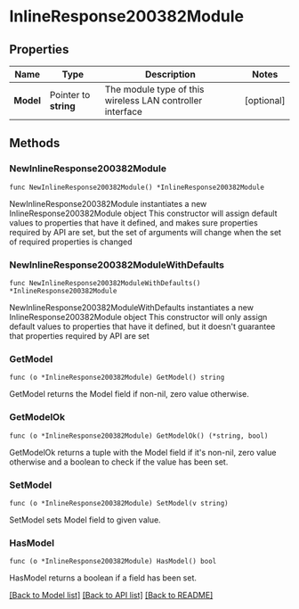 # InlineResponse200382Module

## Properties

Name | Type | Description | Notes
------------ | ------------- | ------------- | -------------
**Model** | Pointer to **string** | The module type of this wireless LAN controller interface | [optional] 

## Methods

### NewInlineResponse200382Module

`func NewInlineResponse200382Module() *InlineResponse200382Module`

NewInlineResponse200382Module instantiates a new InlineResponse200382Module object
This constructor will assign default values to properties that have it defined,
and makes sure properties required by API are set, but the set of arguments
will change when the set of required properties is changed

### NewInlineResponse200382ModuleWithDefaults

`func NewInlineResponse200382ModuleWithDefaults() *InlineResponse200382Module`

NewInlineResponse200382ModuleWithDefaults instantiates a new InlineResponse200382Module object
This constructor will only assign default values to properties that have it defined,
but it doesn't guarantee that properties required by API are set

### GetModel

`func (o *InlineResponse200382Module) GetModel() string`

GetModel returns the Model field if non-nil, zero value otherwise.

### GetModelOk

`func (o *InlineResponse200382Module) GetModelOk() (*string, bool)`

GetModelOk returns a tuple with the Model field if it's non-nil, zero value otherwise
and a boolean to check if the value has been set.

### SetModel

`func (o *InlineResponse200382Module) SetModel(v string)`

SetModel sets Model field to given value.

### HasModel

`func (o *InlineResponse200382Module) HasModel() bool`

HasModel returns a boolean if a field has been set.


[[Back to Model list]](../README.md#documentation-for-models) [[Back to API list]](../README.md#documentation-for-api-endpoints) [[Back to README]](../README.md)


